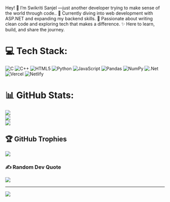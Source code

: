 Hey! 👋 I’m Swikriti Sanjel —just another developer trying to make sense of the world through code..
🧠 Currently diving into web development with ASP.NET and expanding my backend skills.
🌱 Passionate about writing clean code and exploring tech that makes a difference.
✨ Here to learn, build, and share the journey.


# 💻 Tech Stack:
![C](https://img.shields.io/badge/c-%2300599C.svg?style=flat&logo=c&logoColor=white) ![C++](https://img.shields.io/badge/c++-%2300599C.svg?style=flat&logo=c%2B%2B&logoColor=white) ![HTML5](https://img.shields.io/badge/html5-%23E34F26.svg?style=flat&logo=html5&logoColor=white) ![Python](https://img.shields.io/badge/python-3670A0?style=flat&logo=python&logoColor=ffdd54) ![JavaScript](https://img.shields.io/badge/javascript-%23323330.svg?style=flat&logo=javascript&logoColor=%23F7DF1E) ![Pandas](https://img.shields.io/badge/pandas-%23150458.svg?style=flat&logo=pandas&logoColor=white) ![NumPy](https://img.shields.io/badge/numpy-%23013243.svg?style=flat&logo=numpy&logoColor=white) ![.Net](https://img.shields.io/badge/.NET-5C2D91?style=flat&logo=.net&logoColor=white) ![Vercel](https://img.shields.io/badge/vercel-%23000000.svg?style=flat&logo=vercel&logoColor=white) ![Netlify](https://img.shields.io/badge/netlify-%23000000.svg?style=flat&logo=netlify&logoColor=#00C7B7)
# 📊 GitHub Stats:
![](https://github-readme-stats.vercel.app/api?username=swikriti0416&theme=dark&hide_border=false&include_all_commits=false&count_private=false)<br/>
![](https://nirzak-streak-stats.vercel.app/?user=swikriti0416&theme=dark&hide_border=false)<br/>
![](https://github-readme-stats.vercel.app/api/top-langs/?username=swikriti0416&theme=dark&hide_border=false&include_all_commits=false&count_private=false&layout=compact)

## 🏆 GitHub Trophies
![](https://github-profile-trophy.vercel.app/?username=swikriti0416&theme=onedark&no-frame=true&no-bg=false&margin-w=4)

### ✍️ Random Dev Quote
![](https://quotes-github-readme.vercel.app/api?type=horizontal&theme=radical)

---
[![](https://visitcount.itsvg.in/api?id=swikriti0416&icon=7&color=11)](https://visitcount.itsvg.in)

<!-- Proudly created with GPRM ( https://gprm.itsvg.in ) -->
